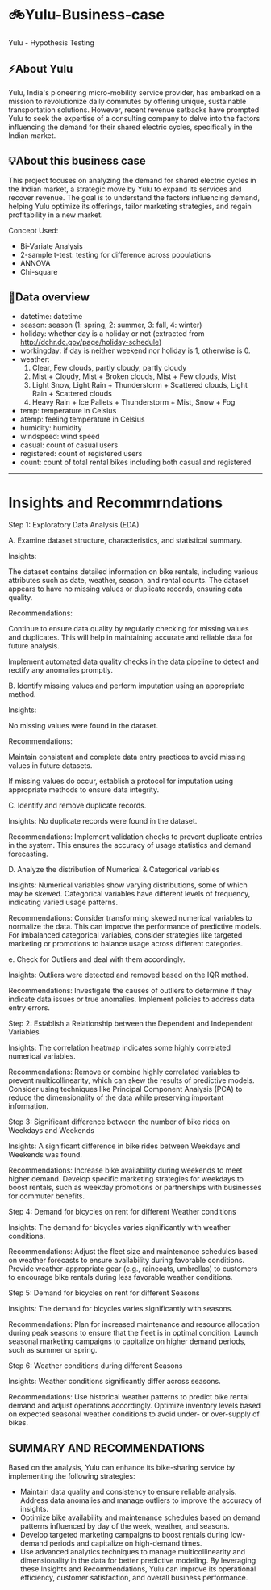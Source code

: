 # 🚲Yulu-Business-case
Yulu - Hypothesis Testing

## ⚡About Yulu
Yulu, India's pioneering micro-mobility service provider, has embarked on a mission to
revolutionize daily commutes by offering unique, sustainable transportation solutions.
However, recent revenue setbacks have prompted Yulu to seek the expertise of a consulting
company to delve into the factors influencing the demand for their shared electric cycles,
specifically in the Indian market.

## 💡About this business case
This project focuses on analyzing the demand for shared electric cycles in the Indian market, a strategic move by Yulu to expand its services and recover revenue. The goal is to understand the factors influencing demand, helping Yulu optimize its offerings, tailor marketing strategies, and regain profitability in a new market.

Concept Used:
- Bi-Variate Analysis
- 2-sample t-test: testing for difference across populations
- ANNOVA
- Chi-square

## 📑Data overview
- datetime: datetime
- season: season (1: spring, 2: summer, 3: fall, 4: winter)
- holiday: whether day is a holiday or not (extracted from http://dchr.dc.gov/page/holiday-schedule)
- workingday: if day is neither weekend nor holiday is 1, otherwise is 0.
- weather:
  1.  Clear, Few clouds, partly cloudy, partly cloudy
  2. Mist + Cloudy, Mist + Broken clouds, Mist + Few clouds, Mist
  3. Light Snow, Light Rain + Thunderstorm + Scattered clouds, Light Rain + Scattered clouds
  4. Heavy Rain + Ice Pallets + Thunderstorm + Mist, Snow + Fog
- temp: temperature in Celsius
- atemp: feeling temperature in Celsius
- humidity: humidity
- windspeed: wind speed
- casual: count of casual users
- registered: count of registered users
- count: count of total rental bikes including both casual and registered

--------------------------------------------------------------------------------------------------------------------------------------------------------------------------------------------------

# Insights and Recommrndations
Step 1: Exploratory Data Analysis (EDA)

A. Examine dataset structure, characteristics, and statistical summary.

Insights:

The dataset contains detailed information on bike rentals, including various attributes such as date, weather, season, and rental counts. The dataset appears to have no missing values or duplicate records, ensuring data quality.

Recommendations:

Continue to ensure data quality by regularly checking for missing values and duplicates. This will help in maintaining accurate and reliable data for future analysis.

Implement automated data quality checks in the data pipeline to detect and rectify any anomalies promptly.

B. Identify missing values and perform imputation using an appropriate method.

Insights:

No missing values were found in the dataset.

Recommendations:

Maintain consistent and complete data entry practices to avoid missing values in future datasets.

If missing values do occur, establish a protocol for imputation using appropriate methods to ensure data integrity.

C. Identify and remove duplicate records.

Insights: No duplicate records were found in the dataset.

Recommendations: Implement validation checks to prevent duplicate entries in the system. This ensures the accuracy of usage statistics and demand forecasting.

D. Analyze the distribution of Numerical & Categorical variables

Insights:
Numerical variables show varying distributions, some of which may be skewed. Categorical variables have different levels of frequency, indicating varied usage patterns.

Recommendations:
Consider transforming skewed numerical variables to normalize the data. This can improve the performance of predictive models.
For imbalanced categorical variables, consider strategies like targeted marketing or promotions to balance usage across different categories.

e. Check for Outliers and deal with them accordingly.

Insights:
Outliers were detected and removed based on the IQR method.

Recommendations:
Investigate the causes of outliers to determine if they indicate data issues or true anomalies. Implement policies to address data entry errors.


Step 2: Establish a Relationship between the Dependent and Independent Variables

Insights:
The correlation heatmap indicates some highly correlated numerical variables.

Recommendations:
Remove or combine highly correlated variables to prevent multicollinearity, which can skew the results of predictive models.
Consider using techniques like Principal Component Analysis (PCA) to reduce the dimensionality of the data while preserving important information.


Step 3: Significant difference between the number of bike rides on Weekdays and Weekends

Insights:
A significant difference in bike rides between Weekdays and Weekends was found.

Recommendations:
Increase bike availability during weekends to meet higher demand.
Develop specific marketing strategies for weekdays to boost rentals, such as weekday promotions or partnerships with businesses for commuter benefits.


Step 4: Demand for bicycles on rent for different Weather conditions

Insights:
The demand for bicycles varies significantly with weather conditions.

Recommendations:
Adjust the fleet size and maintenance schedules based on weather forecasts to ensure availability during favorable conditions.
Provide weather-appropriate gear (e.g., raincoats, umbrellas) to customers to encourage bike rentals during less favorable weather conditions.


Step 5: Demand for bicycles on rent for different Seasons

Insights:
The demand for bicycles varies significantly with seasons.

Recommendations:
Plan for increased maintenance and resource allocation during peak seasons to ensure that the fleet is in optimal condition.
Launch seasonal marketing campaigns to capitalize on higher demand periods, such as summer or spring.

Step 6: Weather conditions during different Seasons

Insights:
Weather conditions significantly differ across seasons.

Recommendations:
Use historical weather patterns to predict bike rental demand and adjust operations accordingly.
Optimize inventory levels based on expected seasonal weather conditions to avoid under- or over-supply of bikes.


## SUMMARY AND RECOMMENDATIONS

Based on the analysis, Yulu can enhance its bike-sharing service by implementing the following strategies:

- Maintain data quality and consistency to ensure reliable analysis. Address data anomalies and manage outliers to improve the accuracy of insights.
- Optimize bike availability and maintenance schedules based on demand patterns influenced by day of the week, weather, and seasons.
- Develop targeted marketing campaigns to boost rentals during low-demand periods and capitalize on high-demand times.
- Use advanced analytics techniques to manage multicollinearity and dimensionality in the data for better predictive modeling.
By leveraging these Insights and Recommendations, Yulu can improve its operational efficiency, customer satisfaction, and overall business performance.
